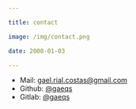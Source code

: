 ```yaml
---

title: contact

image: /img/contact.png

date: 2000-01-03

---
```

<!--data-style-override-->

- Mail: gael.rial.costas@gmail.com
- Github: [@gaeqs](https://github.com/gaeqs)
- Gitlab: [@gaeqs](https://gitlab.com/gaeqs)
